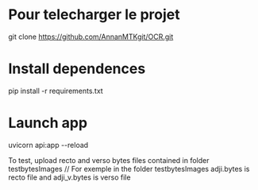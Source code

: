 # Pour telecharger le projet 
git clone https://github.com/AnnanMTKgit/OCR.git

# Install dependences 
pip install -r requirements.txt

# Launch app 
uvicorn api:app --reload

To test, upload recto and verso bytes files contained in folder testbytesImages //
For exemple in the folder testbytesImages adji.bytes is recto file and adji_v.bytes is verso file
